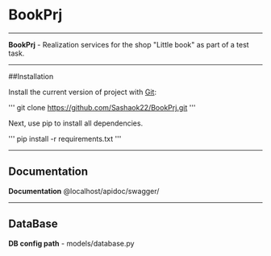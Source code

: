 # BookPrj
____
**BookPrj** - Realization services for the shop "Little book" as part of a test task.

____

##Installation

Install the current version of project with [Git](https://git-scm.com/):

'''
git clone https://github.com/Sashaok22/BookPrj.git
'''

Next, use pip to install all dependencies.

'''
pip install -r requirements.txt
'''

____

## Documentation

**Documentation** @localhost/apidoc/swagger/

____

## DataBase

**DB config path** - models/database.py
